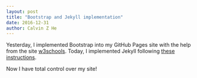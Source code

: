 ```yaml
---
layout: post
title: "Bootstrap and Jekyll implementation"
date: 2016-12-31
author: Calvin Z He
---
```


Yesterday, I implemented Bootstrap into my GitHub Pages site with the help from the site [w3schools](http://www.w3schools.com/bootstrap/).  Today, I implemented Jekyll following [these instructions](http://jmcglone.com/guides/github-pages/).

Now I have total control over my site!
